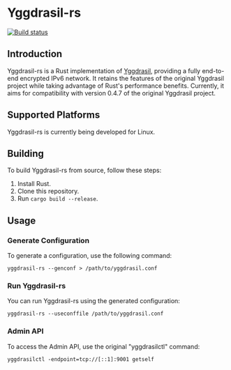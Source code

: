 # Yggdrasil-rs

[![Build status](https://github.com/arrza/yggdrasil-rs/actions/workflows/rust.yml/badge.svg)](https://github.com/rust/yggdrasil-rs/actions/workflows/rust.yml)

## Introduction

Yggdrasil-rs is a Rust implementation of [Yggdrasil](https://github.com/yggdrasil-network/yggdrasil-go), providing a fully end-to-end encrypted IPv6 network. It retains the features of the original Yggdrasil project while taking advantage of Rust's performance benefits. Currently, it aims for compatibility with version 0.4.7 of the original Yggdrasil project.

## Supported Platforms

Yggdrasil-rs is currently being developed for Linux.

## Building

To build Yggdrasil-rs from source, follow these steps:

1. Install Rust.
2. Clone this repository.
3. Run `cargo build --release`.

## Usage

### Generate Configuration

To generate a configuration, use the following command:

```
yggdrasil-rs --genconf > /path/to/yggdrasil.conf
```

### Run Yggdrasil-rs

You can run Yggdrasil-rs using the generated configuration:

```
yggdrasil-rs --useconffile /path/to/yggdrasil.conf
```

### Admin API

To access the Admin API, use the original "yggdrasilctl" command:

```
yggdrasilctl -endpoint=tcp://[::1]:9001 getself
```